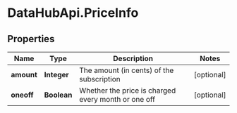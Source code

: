 # DataHubApi.PriceInfo

## Properties
Name | Type | Description | Notes
------------ | ------------- | ------------- | -------------
**amount** | **Integer** | The amount (in cents) of the subscription | [optional] 
**oneoff** | **Boolean** | Whether the price is charged every month or one off | [optional] 


